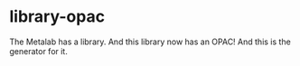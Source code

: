 # library-opac

The Metalab has a library. And this library now has an OPAC! And this is the generator for it.
